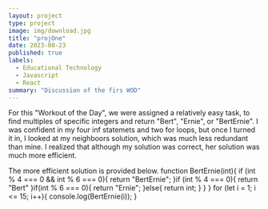 ```yaml
---
layout: project
type: project
image: img/download.jpg
title: "projOne"
date: 2023-08-23
published: true
labels:
  - Educational Technology
  - Javascript
  - React
summary: "Discussion of the firs WOD"
---
```

For this "Workout of the Day", we were assigned a relatively easy task, to find multiples of specific integers and return "Bert", "Ernie", or "BertErnie". I was confident in my four inf statemets and two for loops, but once I turned it in, I looked at my neighboors solution, which was much less redundant than mine. I realized that although my solution was correct, her solution was much more efficient. 

The more efficient solution is provided below.
function BertErnie(int){
  	if (int % 4 === 0 && int % 6 === 0){
    	return "BertErnie";
    }if (int % 4 === 0){
    	return "Bert"
    }if(int % 6 === 0){
			return "Ernie";
    }else{
    return int;
    }
  }
 }
 	for (let i = 1; i <= 15; i++){
		console.log(BertErnie(i));
   }
